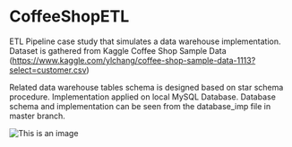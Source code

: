 # CoffeeShopETL

ETL Pipeline case study that simulates a data warehouse implementation. Dataset is gathered from Kaggle Coffee Shop Sample Data (https://www.kaggle.com/ylchang/coffee-shop-sample-data-1113?select=customer.csv)


Related data warehouse tables schema is designed based on star schema procedure. Implementation applied on local MySQL Database.
Database schema and implementation can be seen from the database_imp file in master branch.

![This is an image](https://myoctocat.com/assets/images/base-octocat.svg)


